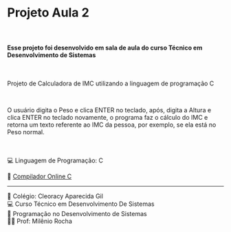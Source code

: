 
<h1>Projeto Aula 2</h1>
<br>
<h4>Esse projeto foi desenvolvido em sala de aula do curso Técnico em Desenvolvimento de Sistemas</h4>
<br>
<p>Projeto de Calculadora de IMC utilizando a linguagem de programação C </p>
<br>
<p>O usuário digita o Peso e clica ENTER no teclado, após, digita a Altura e clica ENTER no teclado novamente, o programa faz o cálculo do IMC e retorna um texto referente ao IMC da pessoa, por exemplo, se ela está no Peso normal.</p>


<br><br>
💻 Linguagem de Programação: C <br>

📄 <a href="https://www.programiz.com/c-programming/online-compiler/">Compilador Online C</a> 

<hr>
🏫 Colégio: Cleoracy Aparecida Gil <br>
💻 Curso Técnico em Desenvolvimento De Sistemas <br>
📔 Programação no Desenvolvimento de Sistemas <br>
🧑‍🏫 Prof: Milênio Rocha
